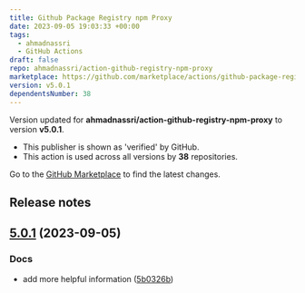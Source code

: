 ```yaml
---
title: Github Package Registry npm Proxy
date: 2023-09-05 19:03:33 +00:00
tags:
  - ahmadnassri
  - GitHub Actions
draft: false
repo: ahmadnassri/action-github-registry-npm-proxy
marketplace: https://github.com/marketplace/actions/github-package-registry-npm-proxy
version: v5.0.1
dependentsNumber: 38
---
```



Version updated for **ahmadnassri/action-github-registry-npm-proxy** to version **v5.0.1**.
- This publisher is shown as 'verified' by GitHub.
- This action is used across all versions by **38** repositories.

Go to the [GitHub Marketplace](https://github.com/marketplace/actions/github-package-registry-npm-proxy) to find the latest changes.

## Release notes

## [5.0.1](https://github.com/ahmadnassri/action-github-registry-npm-proxy/compare/v5.0.0...v5.0.1) (2023-09-05)


### Docs

* add more helpful information ([5b0326b](https://github.com/ahmadnassri/action-github-registry-npm-proxy/commit/5b0326b4f52534b74458a4ac4cd0d5bdc9042b11))


